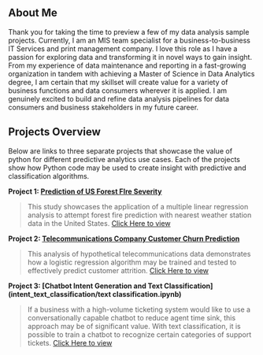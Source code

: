 ## About Me

Thank you for taking the time to preview a few of my data analysis sample projects. Currently, I am an MIS team specialist for a business-to-business IT Services and print management company. I love this role as I have a passion for exploring data and transforming it in novel ways to gain insight. From my experience of data maintenance and reporting in a fast-growing organization in tandem with achieving a Master of Science in Data Analytics degree, I am certain that my skillset will create value for a variety of business functions and data consumers wherever it is applied. I am genuinely excited to build and refine data analysis pipelines for data consumers and business stakeholders in my future career.

## Projects Overview

Below are links to three separate projects that showcase the value of python for different predictive analytics use cases. Each of the projects show how Python code may be used to create insight with predictive and classification algorithms.

**Project 1: [Prediction of US Forest FIre Severity](forest_fire_project/overview.md)**
>This study showcases the application of a multiple linear regression analysis to attempt forest fire prediction with nearest weather station data in the United States. [Click Here to view](forest_fire_project/overview.md)


**Project 2: [Telecommunications Company Customer Churn Prediction](customer_churn_project/overview.md)**
>This analysis of hypothetical telecommunications data demonstrates how a logistic regression algorithm may be trained and tested to effectively predict customer attrition. [Click Here to view](customer_churn_project/overview.md)


**Project 3: [Chatbot Intent Generation and Text Classification](intent_text_classification/text classification.ipynb)**
>If a business with a high-volume ticketing system would like to use a conversationally capable chatbot to reduce agent time sink, this approach may be of significant value. With text classification, it is possible to train a chatbot to recognize certain categories of support tickets. [Click Here to view](intent_text_classification/overview.md) 
